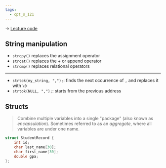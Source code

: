 ```yaml
---
tags:
  - cpt_s_121
---
```


-> [Lecture code](https://github.com/mathletedev/cpt_s/blob/main/121/lectures/2023-10-25)

## String manipulation

- `strcpy()` replaces the assignment operator
- `strcat()` replaces the + or append operator
- `strcmp()` replaces relational operators

---

- `strtok(my_string, ",");`: finds the next occurrence of `,` and replaces it with `\0`
- `strtok(NULL, ",");`: starts from the previous address

## Structs

> Combine multiple variables into a single "package" (also known as *encapsulation*).
> Sometimes referred to as an *aggregate*, where all variables are under one name.

```c
struct StudentRecord {
	int id;
	char last_name[30];
	char first_name[30];
	double gpa;
};
```